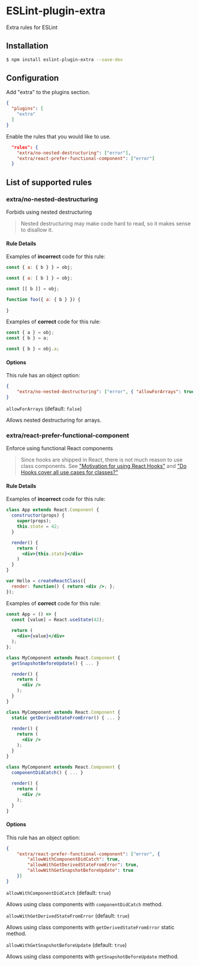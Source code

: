 ESLint-plugin-extra
===================
Extra rules for ESLint
## Installation
```sh
$ npm install eslint-plugin-extra --save-dev
```

## Configuration
Add "extra" to the plugins section.

```json
{
  "plugins": [
    "extra"
  ]
}
```

Enable the rules that you would like to use.

```json
  "rules": {
    "extra/no-nested-destructuring": ["error"],
    "extra/react-prefer-functional-component": ["error"]
  }
```

## List of supported rules

### extra/no-nested-destructuring
Forbids using nested destructuring

>  Nested destructuring may make code hard to read, so it makes sense to disallow it.

#### Rule Details
Examples of **incorrect** code for this rule:
```js
const { a: { b } } = obj;
```
```js
const { a: [ b ] } = obj;
```
```js
const [[ b ]] = obj;
```
```js
function foo({ a: { b } }) {
  
}
```
Examples of **correct** code for this rule:

```js
const { a } = obj;
const { b } = a;
```
```js
const { b } = obj.a;
```

#### Options
This rule has an object option:
```json
{
    "extra/no-nested-destructuring": ["error", { "allowForArrays": true }]
}

```
`allowForArrays` (default: `false`)

Allows nested destructuring for arrays.


### extra/react-prefer-functional-component
Enforce using functional React components 

>Since hooks are shipped in React, there is not much reason to use class components. 
See ["Motivation for using React Hooks"](https://reactjs.org/docs/hooks-intro.html#motivation) and ["Do Hooks cover all use cases for classes?"](https://reactjs.org/docs/hooks-faq.html#do-hooks-cover-all-use-cases-for-classes)  

#### Rule Details

Examples of **incorrect** code for this rule:

```jsx
class App extends React.Component {
  constructor(props) {
    super(props);
    this.state = 42;
  }

  render() {
    return (
      <div>{this.state}</div>
    )
  }
}
```
```jsx
var Hello = createReactClass({
  render: function() { return <div />; };
});
```

Examples of **correct** code for this rule:
```jsx
const App = () => {
  const [value] = React.useState(42);
  
  return (
    <div>{value}</div>
  );
};
```
```jsx
class MyComponent extends React.Component {
  getSnapshotBeforeUpdate() { ... }

  render() {
    return (
      <div />
    );
  }
}
```
```jsx
class MyComponent extends React.Component {
  static getDerivedStateFromError() { ... }
  
  render() {
    return (
      <div />
    );
  }
}
```
```jsx
class MyComponent extends React.Component {
  componentDidCatch() { ... }
  
  render() {
    return (
      <div />
    );
  }
}
```

#### Options
This rule has an object option:
```json
{
    "extra/react-prefer-functional-component": ["error", {
        "allowWithComponentDidCatch": true,
        "allowWithGetDerivedStateFromError": true,
        "allowWithGetSnapshotBeforeUpdate": true
    }]
}

```
`allowWithComponentDidCatch` (default: `true`)

Allows using class components with `componentDidCatch` method.


`allowWithGetDerivedStateFromError` (default: `true`)

Allows using class components with `getDerivedStateFromError` static method.

`allowWithGetSnapshotBeforeUpdate` (default: `true`)

Allows using class components with `getSnapshotBeforeUpdate` method.







